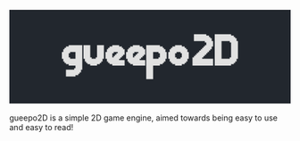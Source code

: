 ![gueepo2D](branding/gueepo2D.png)

gueepo2D is a simple 2D game engine, aimed towards being easy to use and easy to read!


